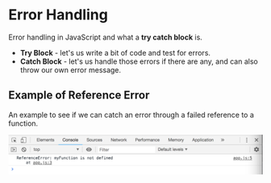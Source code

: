 # Error Handling

Error handling in JavaScript and what a **try catch block** is.

* **Try Block** - let's us write a bit of code and test for errors.
* **Catch Block** - let's us handle those errors if there are any, and can also throw our own error message.

## Example of Reference Error
An example to see if we can catch an error through a failed reference to a function. 

<kbd>![alt text](img/referenceerr.png "screenshot")</kbd>